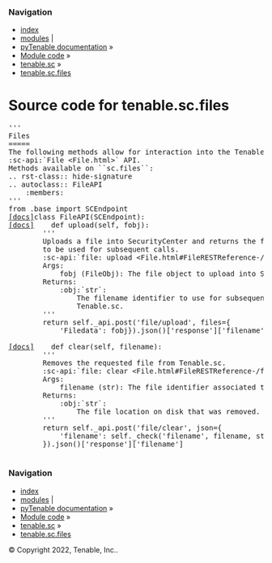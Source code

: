 <!DOCTYPE html>
<html lang="en">
  <head>
    <meta charset="utf-8" />
    <meta name="viewport" content="width=device-width, initial-scale=1.0" />
    <link rel="index" title="Index" href="../../../genindex.md" />
  </head><body>
    <div class="related" role="navigation" aria-label="related navigation">
      <h3>Navigation</h3>
      <ul>
        <li class="right" style="margin-right: 10px">
          <a href="../../../genindex.md" title="General Index"
             accesskey="I">index</a></li>
        <li class="right" >
          <a href="../../../py-modindex.md" title="Python Module Index"
             >modules</a> |</li>
        <li class="nav-item nav-item-0"><a href="../../../README.md">pyTenable  documentation</a> &#187;</li>
          <li class="nav-item nav-item-1"><a href="../../index.md" >Module code</a> &#187;</li>
          <li class="nav-item nav-item-2"><a href="../sc.md" accesskey="U">tenable.sc</a> &#187;</li>
        <li class="nav-item nav-item-this"><a href="">tenable.sc.files</a></li> 
      </ul>
    </div>  
    <div class="document">
      <div class="documentwrapper">
          <div class="body" role="main">
  <h1>Source code for tenable.sc.files</h1><div class="highlight"><pre>
<span></span><span class="sd">&#39;&#39;&#39;</span>
<span class="sd">Files</span>
<span class="sd">=====</span>
<span class="sd">The following methods allow for interaction into the Tenable.sc</span>
<span class="sd">:sc-api:`File &lt;File.html&gt;` API.</span>
<span class="sd">Methods available on ``sc.files``:</span>
<span class="sd">.. rst-class:: hide-signature</span>
<span class="sd">.. autoclass:: FileAPI</span>
<span class="sd">    :members:</span>
<span class="sd">&#39;&#39;&#39;</span>
<span class="kn">from</span> <span class="nn">.base</span> <span class="kn">import</span> <span class="n">SCEndpoint</span>
<div class="viewcode-block" id="FileAPI"><a class="viewcode-back" href="../../../tenable.sc.md#tenable.sc.files.FileAPI">[docs]</a><span class="k">class</span> <span class="nc">FileAPI</span><span class="p">(</span><span class="n">SCEndpoint</span><span class="p">):</span>
<div class="viewcode-block" id="FileAPI.upload"><a class="viewcode-back" href="../../../tenable.sc.md#tenable.sc.files.FileAPI.upload">[docs]</a>    <span class="k">def</span> <span class="nf">upload</span><span class="p">(</span><span class="bp">self</span><span class="p">,</span> <span class="n">fobj</span><span class="p">):</span>
        <span class="sd">&#39;&#39;&#39;</span>
<span class="sd">        Uploads a file into SecurityCenter and returns the file identifier</span>
<span class="sd">        to be used for subsequent calls.</span>
<span class="sd">        :sc-api:`file: upload &lt;File.html#FileRESTReference-/file/upload&gt;`</span>
<span class="sd">        Args:</span>
<span class="sd">            fobj (FileObj): The file object to upload into SecurityCenter.</span>
<span class="sd">        Returns:</span>
<span class="sd">            :obj:`str`:</span>
<span class="sd">                The filename identifier to use for subsequent calls in</span>
<span class="sd">                Tenable.sc.</span>
<span class="sd">        &#39;&#39;&#39;</span>
        <span class="k">return</span> <span class="bp">self</span><span class="o">.</span><span class="n">_api</span><span class="o">.</span><span class="n">post</span><span class="p">(</span><span class="s1">&#39;file/upload&#39;</span><span class="p">,</span> <span class="n">files</span><span class="o">=</span><span class="p">{</span>
            <span class="s1">&#39;Filedata&#39;</span><span class="p">:</span> <span class="n">fobj</span><span class="p">})</span><span class="o">.</span><span class="n">json</span><span class="p">()[</span><span class="s1">&#39;response&#39;</span><span class="p">][</span><span class="s1">&#39;filename&#39;</span><span class="p">]</span></div>
<div class="viewcode-block" id="FileAPI.clear"><a class="viewcode-back" href="../../../tenable.sc.md#tenable.sc.files.FileAPI.clear">[docs]</a>    <span class="k">def</span> <span class="nf">clear</span><span class="p">(</span><span class="bp">self</span><span class="p">,</span> <span class="n">filename</span><span class="p">):</span>
        <span class="sd">&#39;&#39;&#39;</span>
<span class="sd">        Removes the requested file from Tenable.sc.</span>
<span class="sd">        :sc-api:`file: clear &lt;File.html#FileRESTReference-/file/clear&gt;`</span>
<span class="sd">        Args:</span>
<span class="sd">            filename (str): The file identifier associated to the file.</span>
<span class="sd">        Returns:</span>
<span class="sd">            :obj:`str`:</span>
<span class="sd">                The file location on disk that was removed.</span>
<span class="sd">        &#39;&#39;&#39;</span>
        <span class="k">return</span> <span class="bp">self</span><span class="o">.</span><span class="n">_api</span><span class="o">.</span><span class="n">post</span><span class="p">(</span><span class="s1">&#39;file/clear&#39;</span><span class="p">,</span> <span class="n">json</span><span class="o">=</span><span class="p">{</span>
            <span class="s1">&#39;filename&#39;</span><span class="p">:</span> <span class="bp">self</span><span class="o">.</span><span class="n">_check</span><span class="p">(</span><span class="s1">&#39;filename&#39;</span><span class="p">,</span> <span class="n">filename</span><span class="p">,</span> <span class="nb">str</span><span class="p">)</span>
        <span class="p">})</span><span class="o">.</span><span class="n">json</span><span class="p">()[</span><span class="s1">&#39;response&#39;</span><span class="p">][</span><span class="s1">&#39;filename&#39;</span><span class="p">]</span></div></div>
</pre></div>
            <div class="clearer"></div>
          </div>
      </div>
      <div class="clearer"></div>
    </div>
    <div class="related" role="navigation" aria-label="related navigation">
      <h3>Navigation</h3>
      <ul>
        <li class="right" style="margin-right: 10px">
          <a href="../../../genindex.md" title="General Index"
             >index</a></li>
        <li class="right" >
          <a href="../../../py-modindex.md" title="Python Module Index"
             >modules</a> |</li>
        <li class="nav-item nav-item-0"><a href="../../../README.md">pyTenable  documentation</a> &#187;</li>
          <li class="nav-item nav-item-1"><a href="../../index.md" >Module code</a> &#187;</li>
          <li class="nav-item nav-item-2"><a href="../sc.md" >tenable.sc</a> &#187;</li>
        <li class="nav-item nav-item-this"><a href="">tenable.sc.files</a></li> 
      </ul>
    </div>
    <div class="footer" role="contentinfo">
        &#169; Copyright 2022, Tenable, Inc..
    </div>
  </body>
</html>